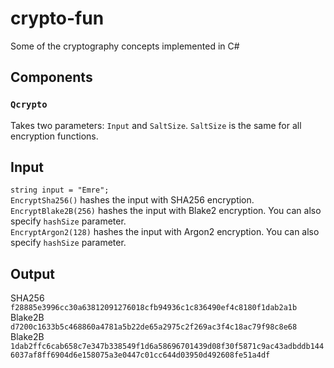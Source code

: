 # crypto-fun
Some of the cryptography concepts implemented in C#

## Components
### `Qcrypto`
Takes two parameters: `Input` and `SaltSize`. `SaltSize` is the same for all encryption functions.

## Input
`string input = "Emre";`  
`EncryptSha256()` hashes the input with SHA256 encryption.  
`EncryptBlake2B(256)` hashes the input with Blake2 encryption. You can also specify `hashSize` parameter.  
`EncryptArgon2(128)` hashes the input with Argon2 encryption. You can also specify `hashSize` parameter.  

## Output
SHA256  
`f28885e3996cc30a63812091276018cfb94936c1c836490ef4c8180f1dab2a1b`  
Blake2B  
`d7200c1633b5c468860a4781a5b22de65a2975c2f269ac3f4c18ac79f98c8e68`  
Blake2B  
`1dab2ffc6cab658c7e347b338549f1d6a58696701439d08f30f5871c9ac43adbddb1446037af8ff6904d6e158075a3e0447c01cc644d03950d492608fe51a4df`   
